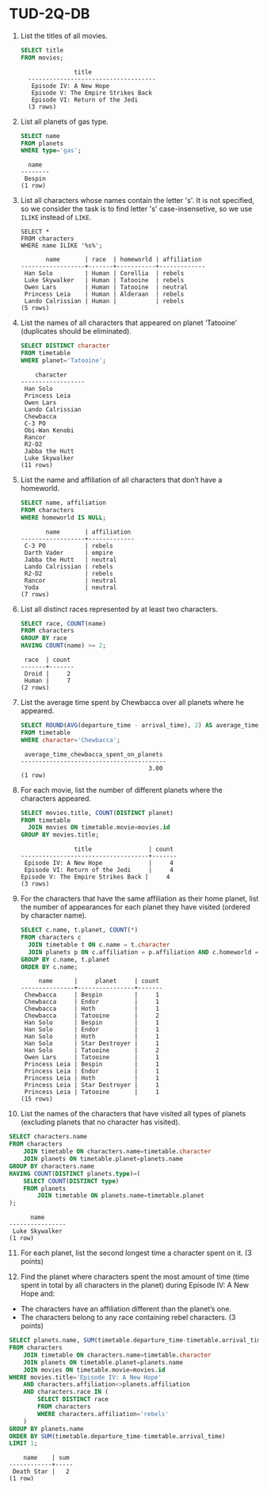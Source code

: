 # TUD-2Q-DB

1. List the titles of all movies. 

   ```sql
   SELECT title 
   FROM movies;
   ```

   ```
                  title                
     ------------------------------------
      Episode IV: A New Hope
      Episode V: The Empire Strikes Back
      Episode VI: Return of the Jedi
     (3 rows)
   ```

2. List all planets of gas type.

   ```sql
   SELECT name
   FROM planets
   WHERE type='gas';
   ```

   ```
     name  
   --------
    Bespin
   (1 row)
   ```

3. List all characters whose names contain the letter 's'. 
   It is not specified, so we consider  the task is to find letter 's' case-insensetive, so we use `ILIKE` instead of `LIKE`.

   ```
   SELECT *
   FROM characters
   WHERE name ILIKE '%s%';
   ```
   ```
          name       | race  | homeworld | affiliation 
   ------------------+-------+-----------+-------------
    Han Solo         | Human | Corellia  | rebels
    Luke Skywalker   | Human | Tatooine  | rebels
    Owen Lars        | Human | Tatooine  | neutral
    Princess Leia    | Human | Alderaan  | rebels
    Lando Calrissian | Human |           | rebels
   (5 rows)
   ```

4. List the names of all characters that appeared on planet ‘Tatooine’ (duplicates should be eliminated).
   ```sql
   SELECT DISTINCT character
   FROM timetable
   WHERE planet='Tatooine';
   ```
   ```
       character     
   ------------------
    Han Solo
    Princess Leia
    Owen Lars
    Lando Calrissian
    Chewbacca
    C-3 PO
    Obi-Wan Kenobi
    Rancor
    R2-D2
    Jabba the Hutt
    Luke Skywalker
   (11 rows)
   ```
5. List the name and affiliation of all characters that don’t have a homeworld.
   ```sql
   SELECT name, affiliation
   FROM characters
   WHERE homeworld IS NULL;
   ```
 
   ```
          name       | affiliation 
   ------------------+-------------
    C-3 PO           | rebels
    Darth Vader      | empire
    Jabba the Hutt   | neutral
    Lando Calrissian | rebels
    R2-D2            | rebels
    Rancor           | neutral
    Yoda             | neutral
   (7 rows)
   ```

6. List all distinct races represented by at least two characters. 
   ```sql
   SELECT race, COUNT(name)
   FROM characters
   GROUP BY race 
   HAVING COUNT(name) >= 2;
   ```
   ```
    race  | count 
   -------+-------
    Droid |     2
    Human |     7
   (2 rows)
   ```
7. List the average time spent by Chewbacca over all planets where he appeared.
   ```sql
   SELECT ROUND(AVG(departure_time - arrival_time), 2) AS average_time_chewbacca_spent_on_planets 
   FROM timetable 
   WHERE character='Chewbacca';
   ```
   ```
    average_time_chewbacca_spent_on_planets 
   -----------------------------------------
                                       3.00
   (1 row)
   ```

8. For each movie, list the number of different planets where the characters appeared. 
   ```sql
   SELECT movies.title, COUNT(DISTINCT planet)
   FROM timetable
     JOIN movies ON timetable.movie=movies.id
   GROUP BY movies.title;
   ```
      ```
                     title                | count 
      ------------------------------------+-------
       Episode IV: A New Hope             |     4
       Episode VI: Return of the Jedi     |     4
    Episode V: The Empire Strikes Back |     4
   (3 rows)
   ```
9. For the characters that have the same affiliation as their home planet, list the number of appearances for each planet they have visited (ordered by character name). 
   ```sql
   SELECT c.name, t.planet, COUNT(*)
   FROM characters c
     JOIN timetable t ON c.name = t.character
     JOIN planets p ON c.affiliation = p.affiliation AND c.homeworld = p.name
   GROUP BY c.name, t.planet
   ORDER BY c.name;
   ```
   ```
        name      |     planet     | count 
   ---------------+----------------+-------
    Chewbacca     | Bespin         |     1
    Chewbacca     | Endor          |     1
    Chewbacca     | Hoth           |     1
    Chewbacca     | Tatooine       |     2
    Han Solo      | Bespin         |     1
    Han Solo      | Endor          |     1
    Han Solo      | Hoth           |     1
    Han Solo      | Star Destroyer |     1
    Han Solo      | Tatooine       |     2
    Owen Lars     | Tatooine       |     1
    Princess Leia | Bespin         |     1
    Princess Leia | Endor          |     1
    Princess Leia | Hoth           |     1
    Princess Leia | Star Destroyer |     1
    Princess Leia | Tatooine       |     1
   (15 rows)
   ```
   
10. List the names of the characters that have visited all types of planets (excluding planets that no character has visited).
   ```sql
   SELECT characters.name
   FROM characters
       JOIN timetable ON characters.name=timetable.character
       JOIN planets ON timetable.planet=planets.name
   GROUP BY characters.name
   HAVING COUNT(DISTINCT planets.type)=(
       SELECT COUNT(DISTINCT type)
       FROM planets
           JOIN timetable ON planets.name=timetable.planet
   );
   ```
   ```
         name      
   ----------------
    Luke Skywalker
   (1 row)
   ```

11. For each planet, list the second longest time a character spent on it. (3 points)



12. Find the planet where characters spent the most amount of time (time spent in total by all characters in the planet) during Episode IV: A New Hope and:

   - The characters have an affiliation different than the planet’s one.
   - The characters belong to any race containing rebel characters. (3 points)
   ```sql
   SELECT planets.name, SUM(timetable.departure_time-timetable.arrival_time)
   FROM characters
       JOIN timetable ON characters.name=timetable.character
       JOIN planets ON timetable.planet=planets.name
       JOIN movies ON timetable.movie=movies.id
   WHERE movies.title='Episode IV: A New Hope'
       AND characters.affiliation<>planets.affiliation
       AND characters.race IN (
           SELECT DISTINCT race
           FROM characters
           WHERE characters.affiliation='rebels'
       )
   GROUP BY planets.name
   ORDER BY SUM(timetable.departure_time-timetable.arrival_time)
   LIMIT 1;
   ```
   ```
       name    | sum 
   ------------+-----
    Death Star |   2
   (1 row)
   ```
